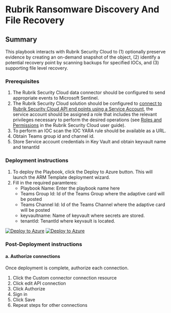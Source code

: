 # Rubrik Ransomware Discovery And File Recovery

## Summary

This playbook interacts with Rubrik Security Cloud to (1) optionally preserve evidence by creating an on-demand snapshot of the object, (2) identify a potential recovery point by scanning backups for specified IOCs, and (3) supporting file level recovery.

### Prerequisites

1. The Rubrik Security Cloud data connector should be configured to send appropriate events to Microsoft Sentinel.
2. The Rubrik Security Cloud solution should be configured to [connect to Rubrik Security Cloud API end points using a Service Account](https://docs.rubrik.com/en-us/saas/saas/polaris_api_access_with_service_accounts.html), the service account should be assigned a role that includes the relevant privileges necessary to perform the desired operations (see [Roles and Permissions](https://docs.rubrik.com/en-us/saas/saas/common/roles_and_permissions.html) in the Rubrik Security Cloud user guide).
3. To perform an IOC scan the IOC YARA rule should be available as a URL.
4. Obtain Teams group id and channel id.
5. Store Service account credentials in Key Vault and obtain keyvault name and tenantId

### Deployment instructions

1. To deploy the Playbook, click the Deploy to Azure button. This will launch the ARM Template deployment wizard.
2. Fill in the required paramteres:
    * Playbook Name: Enter the playbook name here
    * Teams Group Id: Id of the Teams Group where the adaptive card will be posted
    * Teams Channel Id: Id of the Teams Channel where the adaptive card will be posted
    * keyvaultname: Name of keyvault where secrets are stored.
    * tenantId: TenantId where keyvault is located.

[![Deploy to Azure](https://aka.ms/deploytoazurebutton)](https://portal.azure.com/#create/Microsoft.Template/uri/https%3A%2F%2Fraw.githubusercontent.com%2FAzure%2FAzure-Sentinel%2Fmaster%2FSolutions%2FCisco%2520ISE%2FPlaybooks%2FCiscoISE-TakeEndpointActionFromTeams%2Fazuredeploy.json) [![Deploy to Azure](https://aka.ms/deploytoazuregovbutton)](https://portal.azure.us/#create/Microsoft.Template/uri/https%3A%2F%2Fraw.githubusercontent.com%2FAzure%2FAzure-Sentinel%2Fmaster%2FSolutions%2FCisco%2520ISE%2FPlaybooks%2FCiscoISE-TakeEndpointActionFromTeams%2Fazuredeploy.json)

### Post-Deployment instructions

#### a. Authorize connections

Once deployment is complete, authorize each connection.

1. Click the Custom connector connection resource
2. Click edit API connection
3. Click Authorize
4. Sign in
5. Click Save
6. Repeat steps for other connections

